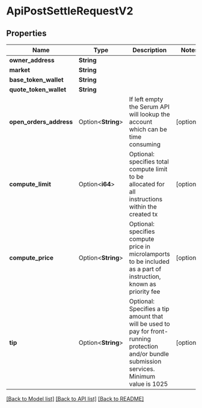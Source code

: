 # ApiPostSettleRequestV2

## Properties

Name | Type | Description | Notes
------------ | ------------- | ------------- | -------------
**owner_address** | **String** |  | 
**market** | **String** |  | 
**base_token_wallet** | **String** |  | 
**quote_token_wallet** | **String** |  | 
**open_orders_address** | Option<**String**> | If left empty the Serum API will lookup the account which can be time consuming | [optional]
**compute_limit** | Option<**i64**> | Optional: specifies total compute limit to be allocated for all instructions within the created tx | [optional]
**compute_price** | Option<**String**> | Optional: specifies compute price in microlamports to be included as a part of instruction, known as priority fee | [optional]
**tip** | Option<**String**> | Optional: Specifies a tip amount that will be used to pay for front-running protection and/or bundle submission services. Minimum value is 1025 | [optional]

[[Back to Model list]](../README.md#documentation-for-models) [[Back to API list]](../README.md#documentation-for-api-endpoints) [[Back to README]](../README.md)


